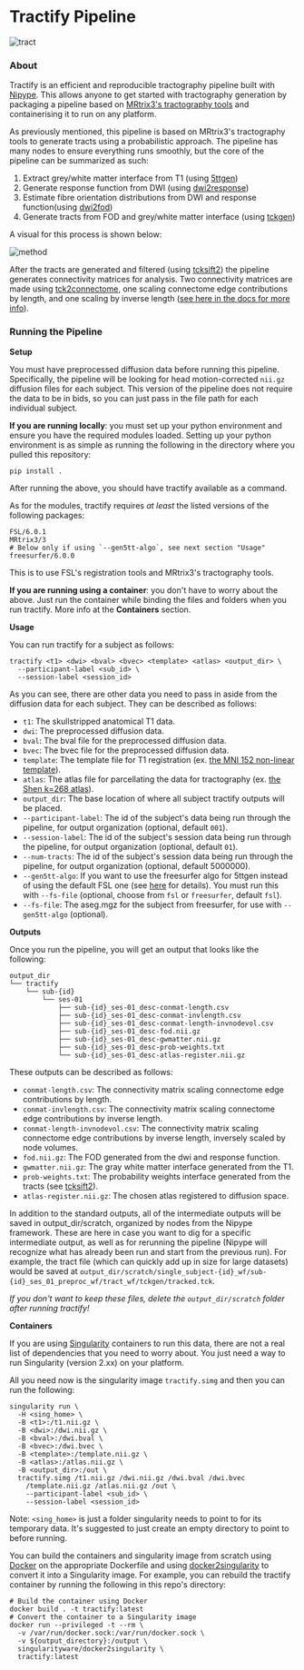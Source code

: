 # Tractify Pipeline

![tract](https://user-images.githubusercontent.com/54225067/122474320-0d94df80-cf91-11eb-86c9-066c1adffb39.png)

### About

Tractify is an efficient and reproducible tractography pipeline built with [Nipype](https://nipype.readthedocs.io/en/latest/). This allows anyone to get started with tractography generation by packaging a pipeline based on [MRtrix3's tractography tools](https://mrtrix.readthedocs.io/en/latest/reference/commands_list.html) and containerising it to run on any platform.

As previously mentioned, this pipeline is based on MRtrix3's tractography tools to generate tracts using a probabilistic approach. The pipeline has many nodes to ensure everything runs smoothly, but the core of the pipeline can be summarized as such:
1. Extract grey/white matter interface from T1 (using [5ttgen](https://mrtrix.readthedocs.io/en/latest/reference/commands/5ttgen.html))
2. Generate response function from DWI (using [dwi2response](https://mrtrix.readthedocs.io/en/latest/reference/commands/dwi2response.html))
3. Estimate fibre orientation distributions from DWI and response function(using [dwi2fod](https://mrtrix.readthedocs.io/en/latest/reference/commands/dwi2fod.html))
4. Generate tracts from FOD and grey/white matter interface (using [tckgen](https://mrtrix.readthedocs.io/en/latest/reference/commands/tckgen.html))

A visual for this process is shown below: 

![method](https://user-images.githubusercontent.com/54225067/122474400-29988100-cf91-11eb-8da2-59fb303b7b3a.png)

After the tracts are generated and filtered (using [tcksift2](https://mrtrix.readthedocs.io/en/latest/reference/commands/tcksift2.html)) the pipeline generates connectivity matrices for analysis. Two connectivity matrices are made using [tck2connectome](https://mrtrix.readthedocs.io/en/latest/reference/commands/tck2connectome.html), one scaling connectome edge contributions by length, and one scaling by inverse length ([see here in the docs for more info](https://mrtrix.readthedocs.io/en/latest/reference/commands/tck2connectome.html#structural-connectome-metric-options)).

### Running the Pipeline

**Setup**

You must have preprocessed diffusion data before running this pipeline. Specifically, the pipeline will be looking for head motion-corrected `nii.gz` diffusion files for each subject. This version of the pipeline does not require the data to be in bids, so you can just pass in the file path for each individual subject. 

**If you are running locally**: you must set up your python environment and ensure you have the required modules loaded. Setting up your python environment is as simple as running the following in the directory where you pulled this repository: 
```
pip install .
```
After running the above, you should have tractify available as a command.

As for the modules, tractify requires *at least* the listed versions of the following packages:
```
FSL/6.0.1
MRtrix3/3
# Below only if using `--gen5tt-algo`, see next section "Usage"
freesurfer/6.0.0
```
This is to use FSL's registration tools and MRtrix3's tractography tools.

**If you are running using a container**: you don't have to worry about the above. Just run the container while binding the files and folders when you run tractify. More info at the  **Containers** section.

**Usage**

You can run tractify for a subject as follows:

```
tractify <t1> <dwi> <bval> <bvec> <template> <atlas> <output_dir> \
  --participant-label <sub_id> \
  --session-label <session_id>
```

As you can see, there are other data you need to pass in aside from the diffusion data for each subject. They can be described as follows: 

- `t1`: The skullstripped anatomical T1 data.
- `dwi`: The preprocessed diffusion data.
- `bval`: The bval file for the preprocessed diffusion data.
- `bvec`: The bvec file for the preprocessed diffusion data.
- `template`: The template file for T1 registration (ex. [the MNI 152 non-linear template](http://nist.mni.mcgill.ca/mni-icbm152-non-linear-6th-generation-symmetric-average-brain-stereotaxic-registration-model/)).
- `atlas`: The atlas file for parcellating the data for tractography (ex. [the Shen k=268 atlas](https://neurovault.org/images/395091/)).
- `output_dir`: The base location of where all subject tractify outputs will be placed.
- `--participant-label`: The id of the subject's data being run through the pipeline, for output organization (optional, default `001`).
- `--session-label`: The id of the subject's session data being run through the pipeline, for output organization (optional, default `01`).
- `--num-tracts`: The id of the subject's session data being run through the pipeline, for output organization (optional, default 5000000).
- `--gen5tt-algo`: If you want to use the freesurfer algo for 5ttgen instead of using the default FSL one (see [here](https://mrtrix.readthedocs.io/en/latest/reference/commands/5ttgen.html) for details). You must run this with `--fs-file` (optional, choose from `fsl` or `freesurfer`, default `fsl`).
- `--fs-file`: The aseg.mgz for the subject from freesurfer, for use with `--gen5tt-algo` (optional).

**Outputs**

Once you run the pipeline, you will get an output that looks like the following:
```
output_dir
└── tractify
    └── sub-{id}
        └── ses-01
            ├── sub-{id}_ses-01_desc-conmat-length.csv
            ├── sub-{id}_ses-01_desc-conmat-invlength.csv
            ├── sub-{id}_ses-01_desc-conmat-length-invnodevol.csv
            ├── sub-{id}_ses-01_desc-fod.nii.gz
            ├── sub-{id}_ses-01_desc-gwmatter.nii.gz
            ├── sub-{id}_ses-01_desc-prob-weights.txt
            └── sub-{id}_ses-01_desc-atlas-register.nii.gz
```
These outputs can be described as follows:
- `conmat-length.csv`: The connectivity matrix scaling connectome edge contributions by length.
- `conmat-invlength.csv`: The connectivity matrix scaling connectome edge contributions by inverse length.
- `conmat-length-invnodevol.csv`: The connectivity matrix scaling connectome edge contributions by inverse length, inversely scaled by node volumes.
- `fod.nii.gz`: The FOD generated from the dwi and response function.
- `gwmatter.nii.gz`: The gray white matter interface generated from the T1.
- `prob-weights.txt`: The probability weights interface generated from the tracts (see [tcksift2](https://mrtrix.readthedocs.io/en/latest/reference/commands/tcksift2.html)).
- `atlas-register.nii.gz`: The chosen atlas registered to diffusion space.

In addition to the standard outputs, all of the intermediate outputs will be saved in output_dir/scratch, organized by nodes from the Nipype framework. These are here in case you want to dig for a specific intermediate output, as well as for rerunning the pipeline (Nipype will recognize what has already been run and start from the previous run). For example, the tract file (which can quickly add up in size for large datasets) would be saved at `output_dir/scratch/single_subject-{id}_wf/sub-{id}_ses_01_preproc_wf/tract_wf/tckgen/tracked.tck`. 

*If you don't want to keep these files, delete the `output_dir/scratch` folder after running tractify!*

**Containers**

If you are using [Singularity](https://sylabs.io/singularity/) containers to run this data, there are not a real list of dependencies that you need to worry about. You just need a way to run Singularity (version 2.xx) on your platform. 

All you need now is the singularity image `tractify.simg` and then you can run the following:
```
singularity run \
  -H <sing_home> \
  -B <t1>:/t1.nii.gz \
  -B <dwi>:/dwi.nii.gz \
  -B <bval>:/dwi.bval \
  -B <bvec>:/dwi.bvec \
  -B <template>:/template.nii.gz \
  -B <atlas>:/atlas.nii.gz \
  -B <output_dir>:/out \
  tractify.simg /t1.nii.gz /dwi.nii.gz /dwi.bval /dwi.bvec 
    /template.nii.gz /atlas.nii.gz /out \
    --participant-label <sub_id> \
    --session-label <session_id>
```
Note: `<sing_home>` is just a folder singularity needs to point to for its temporary data. It's suggested to just create an empty directory to point to before running.

You can build the containers and singularity image from scratch using [Docker](https://docs.docker.com/get-started/) on the appropriate Dockerfile and using [docker2singularity](https://github.com/singularityhub/docker2singularity) to convert it into a Singularity image. For example, you can rebuild the tractify container by running the following in this repo's directory:

```
# Build the container using Docker
docker build . -t tractify:latest
# Convert the container to a Singularity image
docker run --privileged -t --rm \
  -v /var/run/docker.sock:/var/run/docker.sock \
  -v ${output_directory}:/output \
  singularityware/docker2singularity \
  tractify:latest
```

